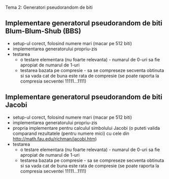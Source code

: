 Tema 2:
Generatori pseudorandom de biti

Implementare generatorul pseudorandom de biti Blum-Blum-Shub (BBS)
- 
- setup-ul corect, folosind numere mari (macar pe 512 biti)
- implementarea generatorului propriu-zis
- testarea
     - o testare elementara (nu foarte relevanta) - numarul de 0-uri sa fie apropiat de numarul de 1-uri
     - testarea bazata pe compresie - sa se compreseze secventa obtinuta si sa vada cat de buna este rata de compresie (se poate raporta la compresia secventei 11111...1111)

Implementare generatorul pseudorandom de biti Jacobi
- 
- setup-ul corect, folosind numere mari (macar pe 512 biti)
- implementarea generatorului propriu-zis
- propria implementare pentru calculul simbolului Jacobi (o puteti valida comparand rezultatele (pentru numere mici) cu cele din http://math.fau.edu/richman/jacobi.htm)
- testarea
     - o testare elementara (nu foarte relevanta) - numarul de 0-uri sa fie apropiat de numarul de 1-uri
     - testarea bazata pe compresie - sa se compreseze secventa obtinuta si sa vada cat de buna este rata de compresie (se poate raporta la compresia secventei 11111...1111)
